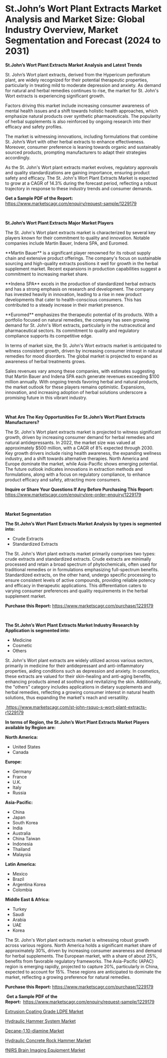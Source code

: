 <p><h1>St.John’s Wort Plant Extracts Market Analysis and Market Size: Global Industry Overview, Market Segmentation and Forecast (2024 to 2031)</h1></p><p><strong>St.John’s Wort Plant Extracts Market Analysis and Latest Trends</strong></p>
<p><p>St. John’s Wort plant extracts, derived from the Hypericum perforatum plant, are widely recognized for their potential therapeutic properties, particularly in treating mild to moderate depression and anxiety. As demand for natural and herbal remedies continues to rise, the market for St. John's Wort extracts is experiencing significant growth. </p><p>Factors driving this market include increasing consumer awareness of mental health issues and a shift towards holistic health approaches, which emphasize natural products over synthetic pharmaceuticals. The popularity of herbal supplements is also reinforced by ongoing research into their efficacy and safety profiles. </p><p>The market is witnessing innovations, including formulations that combine St. John’s Wort with other herbal extracts to enhance effectiveness. Moreover, consumer preference is leaning towards organic and sustainably sourced products, prompting manufacturers to adapt their strategies accordingly. </p><p>As the St. John's Wort plant extracts market evolves, regulatory approvals and quality standardizations are gaining importance, ensuring product safety and efficacy. The St. John's Wort Plant Extracts Market is expected to grow at a CAGR of 14.3% during the forecast period, reflecting a robust trajectory in response to these industry trends and consumer demands.</p></p>
<p><strong>Get a Sample PDF of the Report:&nbsp;</strong> <a href="https://www.marketscagr.com/enquiry/request-sample/1229179?utm_campaign=1615&utm_medium=2&utm_source=Github&utm_content=ia&utm_term=15102024&utm_id=stjohns-wort-plant-extracts">https://www.marketscagr.com/enquiry/request-sample/1229179</a></p>
<p>&nbsp;</p>
<p><strong>St.John’s Wort Plant Extracts Major Market Players</strong></p>
<p><p>The St. John's Wort plant extracts market is characterized by several key players known for their commitment to quality and innovation. Notable companies include Martin Bauer, Indena SPA, and Euromed. </p><p>**Martin Bauer** is a significant player renowned for its robust supply chain and extensive product offerings. The company's focus on sustainable sourcing and high-quality extracts positions it well for growth in the herbal supplement market. Recent expansions in production capabilities suggest a commitment to increasing market share.</p><p>**Indena SPA** excels in the production of standardized herbal extracts and has a strong emphasis on research and development. The company has invested heavily in innovation, leading to a rise in new product developments that cater to health-conscious consumers. This has contributed to a steady increase in their market presence.</p><p>**Euromed** emphasizes the therapeutic potential of its products. With a portfolio focused on natural remedies, the company has seen growing demand for St. John's Wort extracts, particularly in the nutraceutical and pharmaceutical sectors. Its commitment to quality and regulatory compliance supports its competitive edge.</p><p>In terms of market size, the St. John's Wort extracts market is anticipated to witness consistent growth, driven by increasing consumer interest in natural remedies for mood disorders. The global market is projected to expand as awareness of herbal treatments grows.</p><p>Sales revenues vary among these companies, with estimates suggesting that Martin Bauer and Indena SPA each generate revenues exceeding $100 million annually. With ongoing trends favoring herbal and natural products, the market outlook for these players remains optimistic. Expansions, innovation, and increasing adoption of herbal solutions underscore a promising future in this vibrant industry.</p></p>
<p>&nbsp;</p>
<p><strong>What Are The Key Opportunities For St.John’s Wort Plant Extracts Manufacturers?</strong></p>
<p><p>The St. John's Wort plant extracts market is projected to witness significant growth, driven by increasing consumer demand for herbal remedies and natural antidepressants. In 2022, the market size was valued at approximately $500 million, with a CAGR of 8% expected through 2030. Key growth drivers include rising health awareness, the expanding wellness industry, and a shift towards alternative therapies. North America and Europe dominate the market, while Asia-Pacific shows emerging potential. The future outlook indicates innovations in extraction methods and formulations, along with a focus on regulatory compliance, to enhance product efficacy and safety, attracting more consumers.</p></p>
<p><strong>Inquire or Share Your Questions If Any Before Purchasing This Report:</strong> <a href="https://www.marketscagr.com/enquiry/pre-order-enquiry/1229179?utm_campaign=1615&utm_medium=2&utm_source=Github&utm_content=ia&utm_term=15102024&utm_id=stjohns-wort-plant-extracts">https://www.marketscagr.com/enquiry/pre-order-enquiry/1229179</a></p>
<p>&nbsp;</p>
<p><strong>Market Segmentation</strong></p>
<p><strong>The St.John’s Wort Plant Extracts Market Analysis by types is segmented into:</strong></p>
<p><ul><li>Crude Extracts</li><li>Standardized Extracts</li></ul></p>
<p><p>The St. John's Wort plant extracts market primarily comprises two types: crude extracts and standardized extracts. Crude extracts are minimally processed and retain a broad spectrum of phytochemicals, often used for traditional remedies or in formulations emphasizing full-spectrum benefits. Standardized extracts, on the other hand, undergo specific processing to ensure consistent levels of active compounds, providing reliable potency and efficacy in therapeutic applications. This differentiation caters to varying consumer preferences and quality requirements in the herbal supplement market.</p></p>
<p><strong>Purchase this Report:&nbsp;</strong><a href="https://www.marketscagr.com/purchase/1229179?utm_campaign=1615&utm_medium=2&utm_source=Github&utm_content=ia&utm_term=15102024&utm_id=stjohns-wort-plant-extracts">https://www.marketscagr.com/purchase/1229179</a></p>
<p>&nbsp;</p>
<p><strong>The St.John’s Wort Plant Extracts Market Industry Research by Application is segmented into:</strong></p>
<p><ul><li>Medicine</li><li>Cosmetic</li><li>Others</li></ul></p>
<p><p>St. John's Wort plant extracts are widely utilized across various sectors, primarily in medicine for their antidepressant and anti-inflammatory properties, aiding conditions such as depression and anxiety. In cosmetics, these extracts are valued for their skin-healing and anti-aging benefits, enhancing products aimed at soothing and revitalizing the skin. Additionally, the "others" category includes applications in dietary supplements and herbal remedies, reflecting a growing consumer interest in natural health solutions, thus expanding the market's reach and versatility.</p></p>
<p><a href="https://www.marketscagr.com/st-john-rsquo-s-wort-plant-extracts-r1229179?utm_campaign=1615&utm_medium=2&utm_source=Github&utm_content=ia&utm_term=15102024&utm_id=stjohns-wort-plant-extracts">&nbsp;https://www.marketscagr.com/st-john-rsquo-s-wort-plant-extracts-r1229179</a></p>
<p><strong>In terms of Region, the St.John’s Wort Plant Extracts Market Players available by Region are:</strong></p>
<p>
    <p> <strong> North America: </strong>
        <ul>
            <li>United States</li>
            <li>Canada</li>
        </ul>
        </p> 
    <p> <strong> Europe: </strong>
        <ul>
            <li>Germany</li>
            <li>France</li>
            <li>U.K.</li>
            <li>Italy</li>
            <li>Russia</li>
        </ul>
        </p> 
    <p> <strong> Asia-Pacific: </strong>
        <ul>
            <li>China</li>
            <li>Japan</li>
            <li>South Korea</li>
            <li>India</li>
            <li>Australia</li>
            <li>China Taiwan</li>
            <li>Indonesia</li>
            <li>Thailand</li>
            <li>Malaysia</li>
        </ul>
        </p> 
    <p> <strong> Latin America: </strong>
        <ul>
            <li>Mexico</li>
            <li>Brazil</li>
            <li>Argentina Korea</li>
            <li>Colombia</li>
        </ul>
        </p> 
    <p> <strong> Middle East & Africa: </strong>
        <ul>
            <li>Turkey</li>
            <li>Saudi</li>
            <li>Arabia</li>
            <li>UAE</li>
            <li>Korea</li>
        </ul>
    </p>
    </p>
<p><p>The St. John's Wort plant extracts market is witnessing robust growth across various regions. North America holds a significant market share of approximately 30%, driven by increasing consumer awareness and demand for herbal supplements. The European market, with a share of about 25%, benefits from favorable regulatory frameworks. The Asia-Pacific (APAC) region is emerging rapidly, projected to capture 20%, particularly in China, expected to account for 15%. These regions are anticipated to dominate the market, reflecting a growing preference for natural remedies.</p></p>
<p><strong>Purchase this Report: </strong><a href="https://www.marketscagr.com/purchase/1229179?utm_campaign=1615&utm_medium=2&utm_source=Github&utm_content=ia&utm_term=15102024&utm_id=stjohns-wort-plant-extracts">https://www.marketscagr.com/purchase/1229179</a></p>
<p>&nbsp;<strong>Get a Sample PDF of the Report:&nbsp;&nbsp;</strong><a href="https://www.marketscagr.com/enquiry/request-sample/1229179?utm_campaign=1615&utm_medium=2&utm_source=Github&utm_content=ia&utm_term=15102024&utm_id=stjohns-wort-plant-extracts">https://www.marketscagr.com/enquiry/request-sample/1229179</a></p>
<p><strong></strong></p>
<p><p><a href="https://www.linkedin.com/pulse/insights-extrusion-coating-grade-ldpe-industry-market-financial-fktie?utm_campaign=1615&utm_medium=2&utm_source=Github&utm_content=ia&utm_term=15102024&utm_id=stjohns-wort-plant-extracts">Extrusion Coating Grade LDPE Market</a></p><p><a href="https://www.linkedin.com/pulse/hydraulic-hammer-system-market-shifts-strategic-analysis-ypkbf?trk=public_post_embed_feed-article-content&utm_campaign=1615&utm_medium=2&utm_source=Github&utm_content=ia&utm_term=15102024&utm_id=stjohns-wort-plant-extracts">Hydraulic Hammer System Market</a></p><p><a href="https://www.linkedin.com/pulse/insights-decane-110-diamine-market-players-size-geographical-21xef?utm_campaign=1615&utm_medium=2&utm_source=Github&utm_content=ia&utm_term=15102024&utm_id=stjohns-wort-plant-extracts">Decane-1,10-diamine Market</a></p><p><a href="https://www.linkedin.com/pulse/global-hydraulic-concrete-rock-hammer-market-share-growth-hwfhf?trk=public_post_embed_feed-article-content&utm_campaign=1615&utm_medium=2&utm_source=Github&utm_content=ia&utm_term=15102024&utm_id=stjohns-wort-plant-extracts">Hydraulic Concrete Rock Hammer Market</a></p><p><a href="https://www.linkedin.com/pulse/fnirs-brain-imaging-equipment-market-opportunities-emerging-yrxmf?trk=public_post_embed_feed-article-content&utm_campaign=1615&utm_medium=2&utm_source=Github&utm_content=ia&utm_term=15102024&utm_id=stjohns-wort-plant-extracts">fNIRS Brain Imaging Equipment Market</a></p></p>